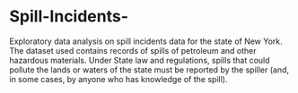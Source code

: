 # Spill-Incidents-
Exploratory data analysis on spill incidents data for the state of New York.
The dataset used contains records of spills of petroleum and other hazardous materials. Under State law and regulations, spills that could pollute the lands or waters of the state must be reported by the spiller (and, in some cases, by anyone who has knowledge of the spill).
